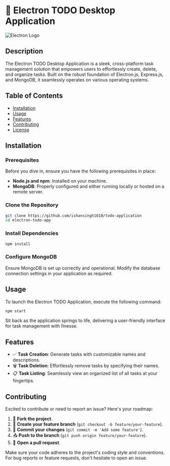 # 🚀 Electron TODO Desktop Application

![Electron Logo](https://electronjs.org/images/electron-logo.svg)

## Description

The Electron TODO Desktop Application is a sleek, cross-platform task management solution that empowers users to effortlessly create, delete, and organize tasks. Built on the robust foundation of Electron.js, Express.js, and MongoDB, it seamlessly operates on various operating systems.

## Table of Contents

- [Installation](#installation)
- [Usage](#usage)
- [Features](#features)
- [Contributing](#contributing)
- [License](#license)

## Installation

### Prerequisites

Before you dive in, ensure you have the following prerequisites in place:

- **Node.js and npm**: Installed on your machine.
- **MongoDB**: Properly configured and either running locally or hosted on a remote server.

### Clone the Repository

```bash
git clone https://github.com/ishansingh1010/todo-application
cd electron-todo-app
```

### Install Dependencies

```bash
npm install
```

### Configure MongoDB

Ensure MongoDB is set up correctly and operational. Modify the database connection settings in your application as required.

## Usage

To launch the Electron TODO Application, execute the following command:

```bash
npm start
```

Sit back as the application springs to life, delivering a user-friendly interface for task management with finesse.

## Features

- ✅ **Task Creation**: Generate tasks with customizable names and descriptions.
- 🗑️ **Task Deletion**: Effortlessly remove tasks by specifying their names.
- 📋 **Task Listing**: Seamlessly view an organized list of all tasks at your fingertips.

## Contributing

Excited to contribute or need to report an issue? Here's your roadmap:

1. 🍴 **Fork the project**.
2. 🌟 **Create your feature branch** (`git checkout -b feature/your-feature`).
3. 🚧 **Commit your changes** (`git commit -m 'Add some feature'`).
4. 📤 **Push to the branch** (`git push origin feature/your-feature`).
5. 🔄 **Open a pull request**.

Make sure your code adheres to the project's coding style and conventions. For bug reports or feature requests, don't hesitate to open an issue.
